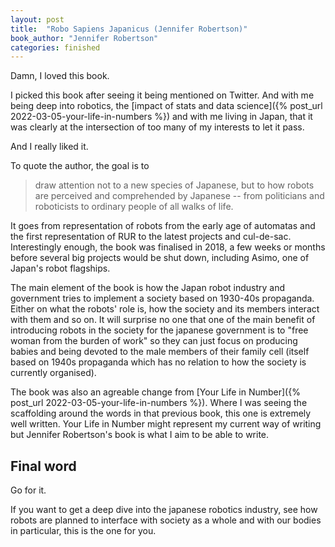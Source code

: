 ```yaml
---
layout: post
title:  "Robo Sapiens Japanicus (Jennifer Robertson)"
book_author: "Jennifer Robertson"
categories: finished
---
```


Damn, I loved this book.

I picked this book after seeing it being mentioned on Twitter. And with me being deep into robotics, the [impact of stats and data science]({% post_url 2022-03-05-your-life-in-numbers %}) and with me living in Japan, that it was clearly at the intersection of too many of my interests to let it pass.

And I really liked it.

To quote the author, the goal is to

> draw attention not to a new species of Japanese, but to how robots are perceived and comprehended by Japanese -- from politicians and roboticists to ordinary people of all walks of life.

It goes from representation of robots from the early age of automatas and the first representation of RUR to the latest projects and cul-de-sac. Interestingly enough, the book was finalised in 2018, a few weeks or months before several big projects would be shut down, including Asimo, one of Japan's robot flagships.

The main element of the book is how the Japan robot industry and government tries to implement a society based on 1930-40s propaganda. Either on what the robots' role is, how the society and its members interact with them and so on. It will surprise no one that one of the main benefit of introducing robots in the society for the japanese government is to "free woman from the burden of work" so they can just focus on producing babies and being devoted to the male members of their family cell (itself based on 1940s propaganda which has no relation to how the society is currently organised).

The book was also an agreable change from [Your Life in Number]({% post_url 2022-03-05-your-life-in-numbers %}). Where I was seeing the scaffolding around the words in that previous book, this one is extremely well written. Your Life in Number might represent my current way of writing but Jennifer Robertson's book is what I aim to be able to write.

## Final word

Go for it.

If you want to get a deep dive into the japanese robotics industry, see how robots are planned to interface with society as a whole and with our bodies in particular, this is the one for you.